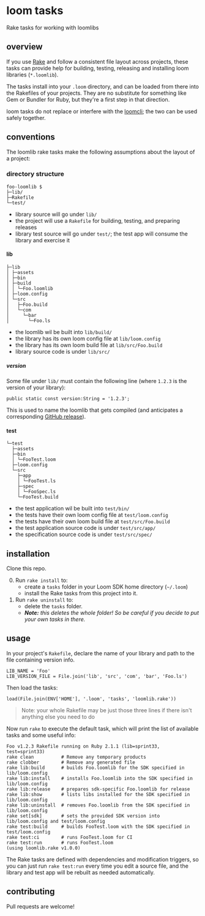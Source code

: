 loom tasks
==========

Rake tasks for working with loomlibs


## overview

If you use [Rake][rake] and follow a consistent file layout across projects, these tasks can provide help for building, testing, releasing and installing loom libraries (`*.loomlib`).

The tasks install into your `.loom` directory, and can be loaded from there into the Rakefiles of your projects.
They are no substitute for something like Gem or Bundler for Ruby, but they're a first step in that direction.

loom tasks do not replace or interfere with the [loomcli][loomcli]; the two can be used safely together.


## conventions

The loomlib rake tasks make the following assumptions about the layout of a project:

### directory structure

    foo-loomlib $
    ├─lib/
    ├─Rakefile
    └─test/

* library source will go under `lib/`
* the project will use a `Rakefile` for building, testing, and preparing releases
* library test source will go under `test/`; the test app will consume the library and exercise it

#### lib

    ├─lib
    │ ├─assets
    │ ├─bin
    │ ├─build
    │ │ └─Foo.loomlib
    │ ├─loom.config
    │ └─src
    │   ├─Foo.build
    │   └─com
    │     └─bar
    │       └─Foo.ls

* the loomlib wil be built into `lib/build/`
* the library has its own loom config file at `lib/loom.config`
* the library has its own loom build file at `lib/src/Foo.build`
* library source code is under `lib/src/`

##### version

Some file under `lib/` must contain the following line (where `1.2.3` is the version of your library):

    public static const version:String = '1.2.3';

This is used to name the loomlib that gets compiled (and anticipates a corresponding [GitHub release][gh-releases]).

#### test

    └─test
      ├─assets
      ├─bin
      │ └─FooTest.loom
      ├─loom.config
      └─src
        ├─app
        │ └─FooTest.ls
        ├─spec
        │ └─FooSpec.ls
        └─FooTest.build

* the test application wil be built into `test/bin/`
* the tests have their own loom config file at `test/loom.config`
* the tests have their own loom build file at `test/src/Foo.build`
* the test application source code is under `test/src/app/`
* the specification source code is under `test/src/spec/`


## installation

Clone this repo.

0. Run `rake install` to:
    * create a `tasks` folder in your Loom SDK home directory (`~/.loom`)
    * install the Rake tasks from this project into it.
0. Run `rake uninstall` to:
    * delete the `tasks` folder.
    * _**Note:** this deletes the whole folder! So be careful if you decide to put your own tasks in there._


## usage

In your project's `Rakefile`, declare the name of your library and path to the file containing version info.

    LIB_NAME = 'Foo'
    LIB_VERSION_FILE = File.join('lib', 'src', 'com', 'bar', 'Foo.ls')

Then load the tasks:

    load(File.join(ENV['HOME'], '.loom', 'tasks', 'loomlib.rake'))

> Note: your whole Rakefile may be just those three lines if there isn't anything else you need to do

Now run `rake` to execute the default task, which will print the list of available tasks and some useful info:

    Foo v1.2.3 Rakefile running on Ruby 2.1.1 (lib=sprint33, test=sprint33)
    rake clean          # Remove any temporary products
    rake clobber        # Remove any generated file
    rake lib:build      # builds Foo.loomlib for the SDK specified in lib/loom.config
    rake lib:install    # installs Foo.loomlib into the SDK specified in lib/loom.config
    rake lib:release    # prepares sdk-specific Foo.loomlib for release
    rake lib:show       # lists libs installed for the SDK specified in lib/loom.config
    rake lib:uninstall  # removes Foo.loomlib from the SDK specified in lib/loom.config
    rake set[sdk]       # sets the provided SDK version into lib/loom.config and test/loom.config
    rake test:build     # builds FooTest.loom with the SDK specified in test/loom.config
    rake test:ci        # runs FooTest.loom for CI
    rake test:run       # runs FooTest.loom
    (using loomlib.rake v1.0.0)

The Rake tasks are defined with dependencies and modification triggers, so you can just run `rake test:run` every time you edit a source file, and the library and test app will be rebuilt as needed automatically.


## contributing

Pull requests are welcome!


[rake]: https://rubygems.org/gems/rake "Rake (Ruby make)"
[loomcli]: https://loomsdk.com/#see "See the Loom CLI demo"
[gh-releases]: https://help.github.com/articles/about-releases/ "about GitHub releases"
